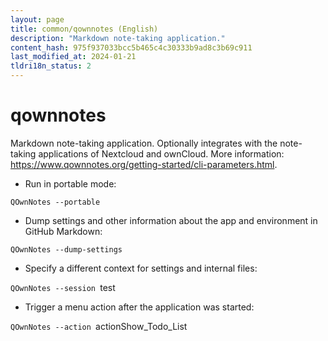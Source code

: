 ```yaml
---
layout: page
title: common/qownnotes (English)
description: "Markdown note-taking application."
content_hash: 975f937033bcc5b465c4c30333b9ad8c3b69c911
last_modified_at: 2024-01-21
tldri18n_status: 2
---
```

# qownnotes

Markdown note-taking application.
Optionally integrates with the note-taking applications of Nextcloud and ownCloud.
More information: <https://www.qownnotes.org/getting-started/cli-parameters.html>.

- Run in portable mode:

`QOwnNotes --portable`

- Dump settings and other information about the app and environment in GitHub Markdown:

`QOwnNotes --dump-settings`

- Specify a different context for settings and internal files:

`QOwnNotes --session `<span class="tldr-var badge badge-pill bg-dark-lm bg-white-dm text-white-lm text-dark-dm font-weight-bold">test</span>

- Trigger a menu action after the application was started:

`QOwnNotes --action `<span class="tldr-var badge badge-pill bg-dark-lm bg-white-dm text-white-lm text-dark-dm font-weight-bold">actionShow_Todo_List</span>
